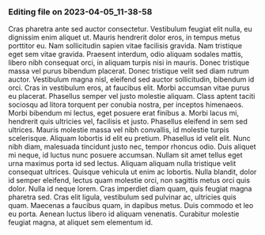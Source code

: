 

### Editing file on 2023-04-05_11-38-58

Cras pharetra ante sed auctor consectetur. Vestibulum feugiat elit nulla, eu dignissim enim aliquet ut. Mauris hendrerit dolor eros, in tempus metus porttitor eu. Nam sollicitudin sapien vitae facilisis gravida. Nam tristique eget sem vitae gravida. Praesent interdum, odio aliquam sodales mattis, libero nibh consequat orci, in aliquam turpis nisi in mauris. Donec tristique massa vel purus bibendum placerat.
Donec tristique velit sed diam rutrum auctor. Vestibulum magna nisl, eleifend sed auctor sollicitudin, bibendum id orci. Cras in vestibulum eros, at faucibus elit. Morbi accumsan vitae purus eu placerat. Phasellus semper vel justo molestie aliquam. Class aptent taciti sociosqu ad litora torquent per conubia nostra, per inceptos himenaeos. Morbi bibendum mi lectus, eget posuere erat finibus a. Morbi lacus mi, hendrerit quis ultricies vel, facilisis et justo. Phasellus eleifend in sem sed ultrices.
Mauris molestie massa vel nibh convallis, id molestie turpis scelerisque. Aliquam lobortis id elit eu pretium. Phasellus id velit elit. Nunc nibh diam, malesuada tincidunt justo nec, tempor rhoncus odio. Duis aliquet mi neque, id luctus nunc posuere accumsan. Nullam sit amet tellus eget urna maximus porta id sed lectus. Aliquam aliquam nulla tristique velit consequat ultrices.
Quisque vehicula ut enim ac lobortis. Nulla blandit, dolor id semper eleifend, lectus quam molestie orci, non sagittis metus orci quis dolor. Nulla id neque lorem. Cras imperdiet diam quam, quis feugiat magna pharetra sed. Cras elit ligula, vestibulum sed pulvinar ac, ultricies quis quam. Maecenas a faucibus quam, in dapibus metus. Duis commodo et leo eu porta. Aenean luctus libero id aliquam venenatis. Curabitur molestie feugiat magna, at aliquet sem elementum id.



